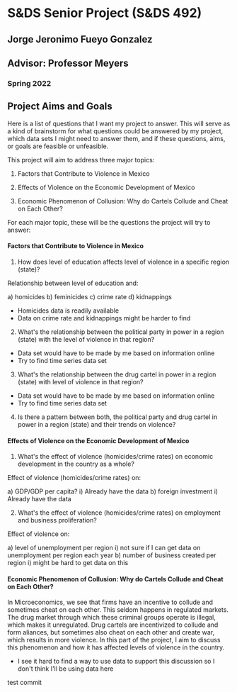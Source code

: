 # S&DS Senior Project (S&DS 492)
## Jorge Jeronimo Fueyo Gonzalez
## Advisor: Professor Meyers
### Spring 2022

## Project Aims and Goals

Here is a list of questions that I want my project to answer. This will serve as a kind of brainstorm for what questions could be answered by my project, which data sets I might need to answer them, and if these questions, aims, or goals are feasible or unfeasible.

This project will aim to address three major topics:

1. Factors that Contribute to Violence in Mexico

2. Effects of Violence on the Economic Development of Mexico

3. Economic Phenomenon of Collusion: Why do Cartels Collude and Cheat on Each Other?


For each major topic, these will be the questions the project will try to answer:


#### Factors that Contribute to Violence in Mexico

1. How does level of education affects level of violence in a specific region (state)?

  Relationship between level of education and:
  
  a) homicides
  b) feminicides
  c) crime rate
  d) kidnappings
  
  - Homicides data is readily available
  - Data on crime rate and kidnappings might be harder to find

2. What's the relationship between the political party in power in a region (state) with the level of violence in that region?

  - Data set would have to be made by me based on information online
  - Try to find time series data set

3. What's the relationship between the drug cartel in power in a region (state) with level of violence in that region?

  - Data set would have to be made by me based on information online
  - Try to find time series data set

4. Is there a pattern between both, the political party and drug cartel in power in a region (state) and their trends on violence?


#### Effects of Violence on the Economic Development of Mexico

1. What's the effect of violence (homicides/crime rates) on economic development in the country as a whole?
  
  Effect of violence (homicides/crime rates) on:
  
  a) GDP/GDP per capita?
    i) Already have the data
  b) foreign investment
    i) Already have the data

2. What's the effect of violence (homicides/crime rates) on employment and business proliferation?

  Effect of violence on:
  
  a) level of unemployment per region
    i) not sure if I can get data on unemployment per region each year
  b) number of business created per region
    i) might be hard to get data on this


#### Economic Phenomenon of Collusion: Why do Cartels Collude and Cheat on Each Other?

In Microeconomics, we see that firms have an incentive to collude and sometimes cheat on each other. This seldom happens in regulated markets. The drug market through which these criminal groups operate is illegal, which makes it unregulated. Drug cartels are incentivized to collude and form aliances, but sometimes also cheat on each other and create war, which results in more violence. In this part of the project, I aim to discuss this phenomenon and how it has affected levels of violence in the country.

- I see it hard to find a way to use data to support this discussion so I don't think I'll be using data here



test commit
